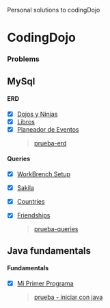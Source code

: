 Personal solutions to codingDojo

# CodingDojo

### Problems

## MySql

#### ERD

- [x] [Dojos y Ninjas](Java/mysql/ERD/dojos-ninjas/dojos_ninjas_model.png)
- [x] [Libros](Java/mysql/ERD/libros/libros_model.png)
- [x] [Planeador de Eventos](Java/mysql/ERD/planeador_eventos/planeador_eventos.png)
  > [prueba-erd](Java/mysql/ERD/prueba-erd.md)

#### Queries

- [x] [WorkBrench Setup](Java/mysql/Queries/setup-workbrench/setup.query.sql)
- [x] [Sakila](Java/mysql/Queries/sakila/sakila.query.sql)
- [x] [Countries](Java/mysql/Queries/countries/countries.query.sql)
- [x] [Friendships](Java/mysql/Queries/friendships/friends.query.sql)

  > [prueba-queries](Java/mysql/Queries/prueba-queries.md)

## Java fundamentals

#### Fundamentals

- [x] [Mi Primer Programa](Java/java-fundamentals/fundamentals/javaFun/src/javaFun/Me.java)
    > [prueba - iniciar con java](Java/java-fundamentals/fundamentals/prueba-inicial-java.md)
